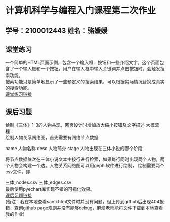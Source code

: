 # 计算机科学与编程入门课程第二次作业  
## 学号：2100012443 姓名：骆媛媛  
## 课堂练习  
一个简单的HTML页面示例，包含一个输入框、按钮和一些介绍文字。这个页面包含了一个输入框和一个按钮，用户在输入框中输入关键词并点击按钮时，会触发搜索功能。  
搜索功能只是简单地显示了一些预定义的搜索结果，可以根据实际情况替换成真实的搜索功能。  
[课堂练习链接](https://sjanhk.github.io/search_engine.html)  
## 课后习题  
绘制《三体》1-3的人物共现，网页设计时增加放大缩小按钮及文字描述
大概流程：  
绘制人物关系网络图，首先需要有网络节点数据

name 人物名称
desc 人物简介
stage 人物出现在三体小说的哪个阶段  

将节点数据依次在三体小说文本中按行进行检索，如果每行同时出现两个人物，两个人物会构建一个边。人物关系网络图可以用gephi软件进行绘制， 绘制需要两个csv文件，即

三体_nodes.csv
三体_edges.csv  
最后使用pyechart库实现不错的可视化效果。  
[课后习题链接](https://sjanhk.github.io/santi.html)  
(备注：我在本地查看santi.html文件时并没有问题，但上传到github后出现404报错，查询github page规则并没有能够debug，麻烦老师能将文件下载到本地查看我的作业)
